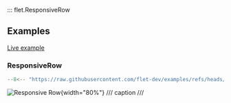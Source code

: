::: flet.ResponsiveRow

## Examples

[Live example](https://flet-controls-gallery.fly.dev/layout/responsiverow)

### ResponsiveRow

```python
--8<-- "https://raw.githubusercontent.com/flet-dev/examples/refs/heads/v1-docs/python/controls/responsive-row/responsive-layout.py"
```

![Responsive Row](https://raw.githubusercontent.com/flet-dev/examples/v1-docs/python/controls/responsive-row/responsive-row.gif){width="80%"}
/// caption
///
